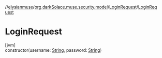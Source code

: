//[elysianmuse](../../../index.md)/[org.darkSolace.muse.security.model](../index.md)/[LoginRequest](index.md)/[LoginRequest](-login-request.md)

# LoginRequest

[jvm]\
constructor(username: [String](https://kotlinlang.org/api/latest/jvm/stdlib/kotlin/-string/index.html), password: [String](https://kotlinlang.org/api/latest/jvm/stdlib/kotlin/-string/index.html))
